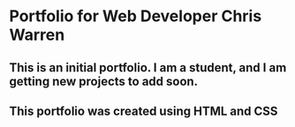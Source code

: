 # Portfolio for Web Developer Chris Warren

## This is an initial portfolio. I am a student, and I am getting new projects to add soon.

## This portfolio was created using HTML and CSS
